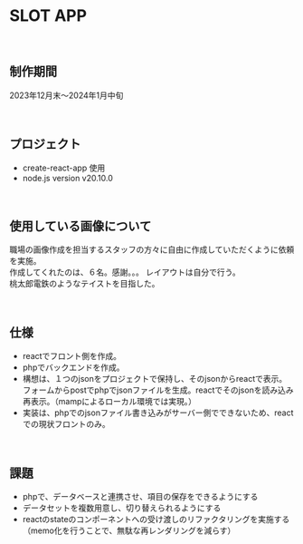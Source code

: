 # SLOT APP

<br>

## 制作期間
2023年12月末〜2024年1月中旬

<br>

## プロジェクト
- create-react-app 使用
- node.js version v20.10.0

<br>

## 使用している画像について
職場の画像作成を担当するスタッフの方々に自由に作成していただくように依頼を実施。<br>
作成してくれたのは、６名。感謝。。。
レイアウトは自分で行う。<br>
桃太郎電鉄のようなテイストを目指した。

<br>

## 仕様
- reactでフロント側を作成。
- phpでバックエンドを作成。
- 構想は、１つのjsonをプロジェクトで保持し、そのjsonからreactで表示。フォームからpostでphpでjsonファイルを生成。reactでそのjsonを読み込み再表示。（mampによるローカル環境では実現。）
- 実装は、phpでのjsonファイル書き込みがサーバー側でできないため、reactでの現状フロントのみ。

<br>

## 課題
- phpで、データベースと連携させ、項目の保存をできるようにする
- データセットを複数用意し、切り替えられるようにする
- reactのstateのコンポーネントへの受け渡しのリファクタリングを実施する（memo化を行うことで、無駄な再レンダリングを減らす）

<br>
